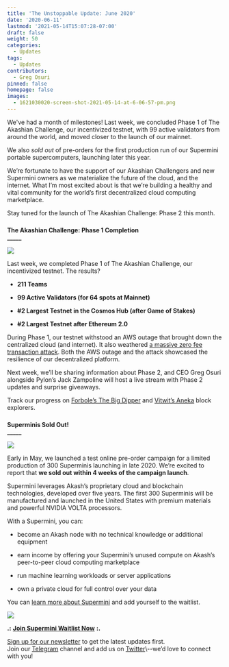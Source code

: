 ```yaml
---
title: 'The Unstoppable Update: June 2020'
date: '2020-06-11'
lastmod: '2021-05-14T15:07:28-07:00'
draft: false
weight: 50
categories:
  - Updates
tags:
  - Updates
contributors:
  - Greg Osuri
pinned: false
homepage: false
images:
  - 1621030020-screen-shot-2021-05-14-at-6-06-57-pm.png
---
```

We've had a month of milestones! Last week, we concluded Phase 1 of The Akashian Challenge, our incentivized testnet, with 99 active validators from around the world, and moved closer to the launch of our mainnet.  
  
We also _sold out_ of pre-orders for the first production run of our Supermini portable supercomputers, launching later this year.  
  
We’re fortunate to have the support of our Akashian Challengers and new Supermini owners as we materialize the future of the cloud, and the internet. What I’m most excited about is that we’re building a healthy and vital community for the world’s first decentralized cloud computing marketplace.  
  
Stay tuned for the launch of The Akashian Challenge: Phase 2 this month.

###   
**The Akashian Challenge: Phase 1 Completion**  
**\_\_\_\_\_**

![](https://www.datocms-assets.com/45776/1620922425-tac-phase-1-complete-banner-1-1024x768.png)

Last week, we completed Phase 1 of The Akashian Challenge, our incentivized testnet. The results?

*   **211 Teams**
    
*   **99 Active Validators (for 64 spots at Mainnet)**
    
*   **#2 Largest Testnet in the Cosmos Hub (after Game of Stakes)**
    
*   **#2 Largest Testnet after Ethereum 2.0**
    

During Phase 1, our testnet withstood an AWS outage that brought down the centralized cloud (and internet). It also weathered [a massive zero fee transaction attack](https://medium.com/@novysf/the-outcome-from-akash-testnet-zero-fee-transaction-attack-5fd4aaa68d97). Both the AWS outage and the attack showcased the resilience of our decentralized platform.   
  
Next week, we’ll be sharing information about Phase 2, and CEO Greg Osuri alongside Pylon’s Jack Zampoline will host a live stream with Phase 2 updates and surprise giveaways.  
  
Track our progress on [Forbole’s The Big Dipper](https://testnet.akash.bigdipper.live/) and [Vitwit’s Aneka](https://akash.aneka.io/) block explorers.

###   
**Superminis Sold Out!**  
**\_\_\_\_\_**

![](https://www.datocms-assets.com/45776/1620922452-this-one-1024x576.jpg)

Early in May, we launched a test online pre-order campaign for a limited production of 300 Superminis launching in late 2020. We’re excited to report that **we sold out within 4 weeks of the campaign launch**.   
  
Supermini leverages Akash’s proprietary cloud and blockchain technologies, developed over five years. The first 300 Superminis will be manufactured and launched in the United States with premium materials and powerful NVIDIA VOLTA processors.  
  
With a Supermini, you can:

*   become an Akash node with no technical knowledge or additional equipment
    
*   earn income by offering your Supermini’s unused compute on Akash’s peer-to-peer cloud computing marketplace
    
*   run machine learning workloads or server applications
    
*   own a private cloud for full control over your data
    

You can [learn more about Supermini](https://akash.network/supermini/) and add yourself to the waitlist.

![](https://www.datocms-assets.com/45776/1620922422-akashsuperminifrontside-1024x576.jpg)

**.:** [**Join Supermini Waitlist Now**](https://akash.network/supermini) **:.** 

[Sign up for our newsletter](https://akash.network/) to get the latest updates first.   
Join our [Telegram](https://t.me/AkashNW) channel and add us on [Twitter](https://twitter.com/akashnet_)\--we’d love to connect with you!